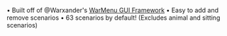 • Built off of @Warxander's [WarMenu GUI Framework](https://forum.fivem.net/t/release-0-9-7-warmenu-lua-gui-framework/41249)
• Easy to add and remove scenarios
• 63 scenarios by default! (Excludes animal and sitting scenarios)

